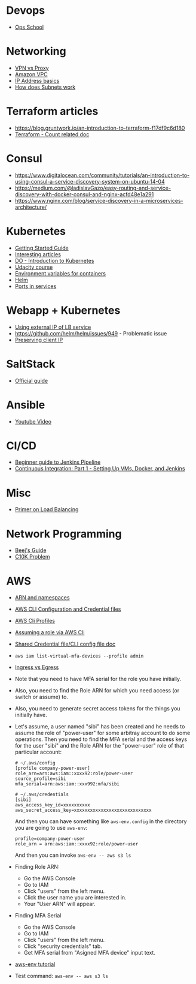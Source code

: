 
# Devops



* [Ops School](http://www.opsschool.org/en/latest/)

# Networking

* [VPN vs Proxy](https://superuser.com/questions/257388/what-is-the-difference-between-a-proxy-and-a-vpn)
* [Amazon VPC](https://docs.aws.amazon.com/AmazonVPC/latest/UserGuide/VPC_Introduction.html)
* [IP Address basics](https://www.digitalocean.com/community/tutorials/understanding-ip-addresses-subnets-and-cidr-notation-for-networking)
* [How does Subnets work](https://serverfault.com/questions/49765/how-does-ipv4-subnetting-work)

# Terraform articles

* https://blog.gruntwork.io/an-introduction-to-terraform-f17df9c6d180
* [Terraform - Count related doc](https://www.terraform.io/docs/configuration/resources.html)

# Consul

* https://www.digitalocean.com/community/tutorials/an-introduction-to-using-consul-a-service-discovery-system-on-ubuntu-14-04
* https://medium.com/@ladislavGazo/easy-routing-and-service-discovery-with-docker-consul-and-nginx-acfd48e1a291
* https://www.nginx.com/blog/service-discovery-in-a-microservices-architecture/

# Kubernetes

* [Getting Started Guide](https://vsupalov.com/getting-started-with-kubernetes/)
* [Interesting articles](https://akomljen.com/tag/kubernetes/)
* [DO - Introduction to Kubernetes](https://www.digitalocean.com/community/tutorials/an-introduction-to-kubernetes)
* [Udacity course](https://www.udacity.com/course/scalable-microservices-with-kubernetes--ud615)
* [Environment variables for containers](https://kubernetes.io/docs/tasks/inject-data-application/define-environment-variable-container/)
* [Helm](https://medium.com/@gajus/the-missing-ci-cd-kubernetes-component-helm-package-manager-1fe002aac680)
* [Ports in services](https://stackoverflow.com/a/49982009/1651941)

# Webapp + Kubernetes

* [Using external IP of LB service](https://stackoverflow.com/questions/48291745/how-do-i-find-out-the-external-ip-of-a-load-balancer-service)
* https://github.com/helm/helm/issues/949 - Problematic issue
* [Preserving client IP](https://kubernetes.io/docs/tasks/access-application-cluster/create-external-load-balancer/#preserving-the-client-source-ip)

# SaltStack

* [Official guide](https://docs.saltstack.com/en/getstarted/fundamentals/index.html)

# Ansible

* [Youtube Video](https://www.youtube.com/watch?v=icR-df2Olm8)

# CI/CD

* [Beginner guide to Jenkins Pipeline](https://www.reddit.com/r/devops/comments/7u3zk7/a_beginners_guide_to_jenkins_pipeline/)
* [Continuous Integration: Part 1 - Setting Up VMs, Docker, and Jenkins](http://blog.asg-service.net/post/continuous-integration-part-1-setting-up-vms-docker-and-jenkins/)

# Misc

* [Primer on Load Balancing](https://www.reddit.com/r/devops/comments/6krvhu/a_primer_on_load_balancing/)

# Network Programming

* [Beej's Guide](https://beej.us/guide/bgnet/html/multi/index.html)
* [C10K Problem](http://www.kegel.com/c10k.html)


# AWS

* [ARN and namespaces](https://docs.aws.amazon.com/general/latest/gr/aws-arns-and-namespaces.html)
* [AWS CLI Configuration and Credential files](https://docs.aws.amazon.com/cli/latest/userguide/cli-config-files.html)
* [AWS Cli Profiles](https://docs.aws.amazon.com/cli/latest/userguide/cli-multiple-profiles.html)
* [Assuming a role via AWS Cli](https://docs.aws.amazon.com/cli/latest/userguide/cli-roles.html)
* [Shared Credential file/CLI config file doc](https://docs.aws.amazon.com/cli/latest/topic/config-vars.html)
*  `aws iam list-virtual-mfa-devices --profile admin`
* [Ingress vs Egress](https://en.wikipedia.org/wiki/Egress_filtering)
* Note that you need to have MFA serial for the role you have initially.
* Also, you need to find the Role ARN for which you need access (or switch or assume) to.
* Also, you need to generate secret access tokens for the things you initially have.
* Let's assume, a user named "sibi" has been created and he needs to assume the role of "power-user" for some arbitray account to do some operations. Then you need to find the MFA serial and the access keys for the user "sibi" and the Role ARN for the "power-user" role of that particular account:
  ```
  # ~/.aws/config
  [profile company-power-user]
  role_arn=arn:aws:iam::xxxx92:role/power-user
  source_profile=sibi
  mfa_serial=arn:aws:iam::xxx992:mfa/sibi

  # ~/.aws/credentials
  [sibi]
  aws_access_key_id=xxxxxxxxxx
  aws_secret_access_key=xxxxxxxxxxxxxxxxxxxxxxxxxxxxx
  ```

  And then you can have something like `aws-env.config` in the directory you are going to use `aws-env`:
  ```
  profile=company-power-user
  role_arn = arn:aws:iam::xxxx92:role/power-user
  ```

  And then you can invoke `aws-env -- aws s3 ls`
* Finding Role ARN:
  - Go the AWS Console
  - Go to IAM
  - Click "users" from the left menu.
  - Click the user name you are interested in.
  - Your "User ARN" will appear.
* Finding MFA Serial
  - Go the AWS Console
  - Go to IAM
  - Click "users" from the left menu.
  - Click "security credentials" tab.
  - Get MFA serial from "Asigned MFA device" input text.
* [aws-env tutorial](https://github.com/fpco/devops-helpers/blob/master/doc/aws/aws-env.md)
* Test command: `aws-env -- aws s3 ls`
